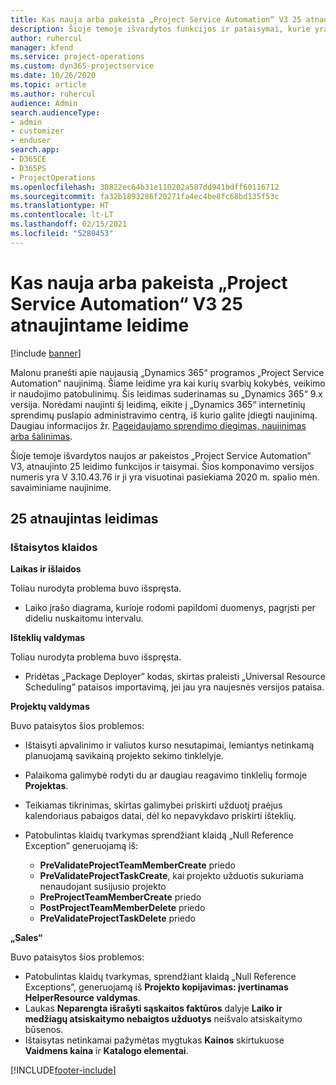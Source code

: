 ```yaml
---
title: Kas nauja arba pakeista „Project Service Automation“ V3 25 atnaujintame leidime
description: Šioje temoje išvardytos funkcijos ir pataisymai, kurie yra pasiekiami „Project Service Automation“ V3 25 atnaujintame leidime.
author: ruhercul
manager: kfend
ms.service: project-operations
ms.custom: dyn365-projectservice
ms.date: 10/26/2020
ms.topic: article
ms.author: ruhercul
audience: Admin
search.audienceType:
- admin
- customizer
- enduser
search.app:
- D365CE
- D365PS
- ProjectOperations
ms.openlocfilehash: 30822ec64b31e110202a587dd941bdff60116712
ms.sourcegitcommit: fa32b1893286f20271fa4ec4be8fc68bd135f53c
ms.translationtype: HT
ms.contentlocale: lt-LT
ms.lasthandoff: 02/15/2021
ms.locfileid: "5280453"
---
```

# <a name="whats-new-or-changed-in-project-service-automation-update-release-25-v3"></a>Kas nauja arba pakeista „Project Service Automation“ V3 25 atnaujintame leidime

[!include [banner](../includes/psa-now-project-operations.md)]

Malonu pranešti apie naujausią „Dynamics 365“ programos „Project Service Automation“ naujinimą. Šiame leidime yra kai kurių svarbių kokybės, veikimo ir naudojimo patobulinimų. Šis leidimas suderinamas su „Dynamics 365“ 9.x versija. Norėdami naujinti šį leidimą, eikite į „Dynamics 365“ internetinių sprendimų puslapio administravimo centrą, iš kurio galite įdiegti naujinimą. Daugiau informacijos žr. [Pageidaujamo sprendimo diegimas, naujinimas arba šalinimas](https://docs.microsoft.com/power-platform/admin/install-remove-preferred-solution).

Šioje temoje išvardytos naujos ar pakeistos „Project Service Automation“ V3, atnaujinto 25 leidimo funkcijos ir taisymai. Šios komponavimo versijos numeris yra V 3.10.43.76 ir ji yra visuotinai pasiekiama 2020 m. spalio mėn. savaiminiame naujinime.

## <a name="update-release-25"></a>25 atnaujintas leidimas

### <a name="bug-fixes"></a>Ištaisytos klaidos

**Laikas ir išlaidos**

Toliau nurodyta problema buvo išspręsta.

- Laiko įrašo diagrama, kurioje rodomi papildomi duomenys, pagrįsti per dideliu nuskaitomu intervalu.

**Išteklių valdymas**

Toliau nurodyta problema buvo išspręsta.

- Pridėtas „Package Deployer” kodas, skirtas praleisti „Universal Resource Scheduling” pataisos importavimą, jei jau yra naujesnės versijos pataisa.

**Projektų valdymas**

Buvo pataisytos šios problemos:

- Ištaisyti apvalinimo ir valiutos kurso nesutapimai, lemiantys netinkamą planuojamą savikainą projekto sekimo tinklelyje.
- Palaikoma galimybė rodyti du ar daugiau reagavimo tinklelių formoje **Projektas**.
- Teikiamas tikrinimas, skirtas galimybei priskirti užduotį praėjus kalendoriaus pabaigos datai, dėl ko nepavykdavo priskirti išteklių.
- Patobulintas klaidų tvarkymas sprendžiant klaidą „Null Reference Exception” generuojamą iš:

    - **PreValidateProjectTeamMemberCreate** priedo
    - **PreValidateProjectTaskCreate**, kai projekto užduotis sukuriama nenaudojant susijusio projekto
    - **PreProjectTeamMemberCreate** priedo
    - **PostProjectTeamMemberDelete** priedo
    - **PreValidateProjectTaskDelete** priedo

**„Sales“**

Buvo pataisytos šios problemos:

- Patobulintas klaidų tvarkymas, sprendžiant klaidą „Null Reference Exceptions”, generuojamą iš **Projekto kopijavimas: įvertinamas HelperResource valdymas**.
- Laukas **Neparengta išrašyti sąskaitos faktūros** dalyje **Laiko ir medžiagų atsiskaitymo nebaigtos užduotys** neišvalo atsiskaitymo būsenos.
- Ištaisytas netinkamai pažymėtas mygtukas **Kainos** skirtukuose **Vaidmens kaina** ir **Katalogo elementai**.


[!INCLUDE[footer-include](../includes/footer-banner.md)]